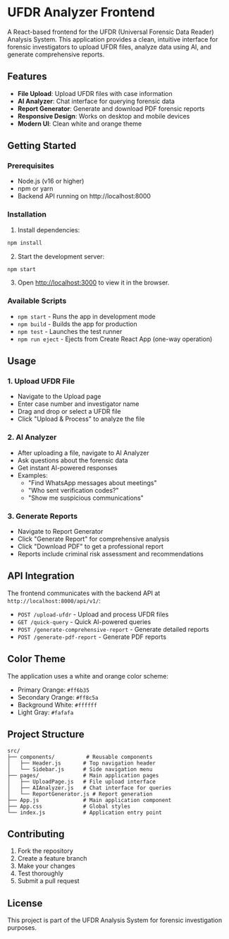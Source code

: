 # UFDR Analyzer Frontend

A React-based frontend for the UFDR (Universal Forensic Data Reader) Analysis System. This application provides a clean, intuitive interface for forensic investigators to upload UFDR files, analyze data using AI, and generate comprehensive reports.

## Features

- **File Upload**: Upload UFDR files with case information
- **AI Analyzer**: Chat interface for querying forensic data
- **Report Generator**: Generate and download PDF forensic reports
- **Responsive Design**: Works on desktop and mobile devices
- **Modern UI**: Clean white and orange theme

## Getting Started

### Prerequisites

- Node.js (v16 or higher)
- npm or yarn
- Backend API running on http://localhost:8000

### Installation

1. Install dependencies:
```bash
npm install
```

2. Start the development server:
```bash
npm start
```

3. Open [http://localhost:3000](http://localhost:3000) to view it in the browser.

### Available Scripts

- `npm start` - Runs the app in development mode
- `npm build` - Builds the app for production
- `npm test` - Launches the test runner
- `npm run eject` - Ejects from Create React App (one-way operation)

## Usage

### 1. Upload UFDR File
- Navigate to the Upload page
- Enter case number and investigator name
- Drag and drop or select a UFDR file
- Click "Upload & Process" to analyze the file

### 2. AI Analyzer
- After uploading a file, navigate to AI Analyzer
- Ask questions about the forensic data
- Get instant AI-powered responses
- Examples:
  - "Find WhatsApp messages about meetings"
  - "Who sent verification codes?"
  - "Show me suspicious communications"

### 3. Generate Reports
- Navigate to Report Generator
- Click "Generate Report" for comprehensive analysis
- Click "Download PDF" to get a professional report
- Reports include criminal risk assessment and recommendations

## API Integration

The frontend communicates with the backend API at `http://localhost:8000/api/v1/`:

- `POST /upload-ufdr` - Upload and process UFDR files
- `GET /quick-query` - Quick AI-powered queries
- `POST /generate-comprehensive-report` - Generate detailed reports
- `POST /generate-pdf-report` - Generate PDF reports

## Color Theme

The application uses a white and orange color scheme:
- Primary Orange: `#ff6b35`
- Secondary Orange: `#ff8c5a`
- Background White: `#ffffff`
- Light Gray: `#fafafa`

## Project Structure

```
src/
├── components/          # Reusable components
│   ├── Header.js       # Top navigation header
│   └── Sidebar.js      # Side navigation menu
├── pages/              # Main application pages
│   ├── UploadPage.js   # File upload interface
│   ├── AIAnalyzer.js   # Chat interface for queries
│   └── ReportGenerator.js # Report generation
├── App.js              # Main application component
├── App.css             # Global styles
└── index.js            # Application entry point
```

## Contributing

1. Fork the repository
2. Create a feature branch
3. Make your changes
4. Test thoroughly
5. Submit a pull request

## License

This project is part of the UFDR Analysis System for forensic investigation purposes.